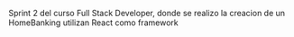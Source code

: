 Sprint 2 del curso Full Stack Developer, donde se realizo la creacion de un HomeBanking utilizan React como framework
